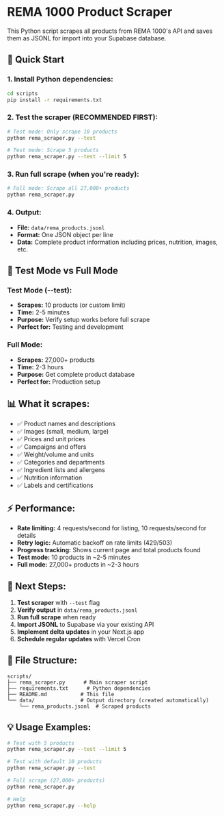 # REMA 1000 Product Scraper

This Python script scrapes all products from REMA 1000's API and saves them as JSONL for import into your Supabase database.

## 🚀 Quick Start

### 1. Install Python dependencies:
```bash
cd scripts
pip install -r requirements.txt
```

### 2. Test the scraper (RECOMMENDED FIRST):
```bash
# Test mode: Only scrape 10 products
python rema_scraper.py --test

# Test mode: Scrape 5 products
python rema_scraper.py --test --limit 5
```

### 3. Run full scrape (when you're ready):
```bash
# Full mode: Scrape all 27,000+ products
python rema_scraper.py
```

### 4. Output:
- **File:** `data/rema_products.jsonl`
- **Format:** One JSON object per line
- **Data:** Complete product information including prices, nutrition, images, etc.

## 🧪 Test Mode vs Full Mode

### **Test Mode (--test):**
- **Scrapes:** 10 products (or custom limit)
- **Time:** 2-5 minutes
- **Purpose:** Verify setup works before full scrape
- **Perfect for:** Testing and development

### **Full Mode:**
- **Scrapes:** 27,000+ products
- **Time:** 2-3 hours
- **Purpose:** Get complete product database
- **Perfect for:** Production setup

## 📊 What it scrapes:

- ✅ Product names and descriptions
- ✅ Images (small, medium, large)
- ✅ Prices and unit prices
- ✅ Campaigns and offers
- ✅ Weight/volume and units
- ✅ Categories and departments
- ✅ Ingredient lists and allergens
- ✅ Nutrition information
- ✅ Labels and certifications

## ⚡ Performance:

- **Rate limiting:** 4 requests/second for listing, 10 requests/second for details
- **Retry logic:** Automatic backoff on rate limits (429/503)
- **Progress tracking:** Shows current page and total products found
- **Test mode:** 10 products in ~2-5 minutes
- **Full mode:** 27,000+ products in ~2-3 hours

## 🔄 Next Steps:

1. **Test scraper** with `--test` flag
2. **Verify output** in `data/rema_products.jsonl`
3. **Run full scrape** when ready
4. **Import JSONL** to Supabase via your existing API
5. **Implement delta updates** in your Next.js app
6. **Schedule regular updates** with Vercel Cron

## 📁 File Structure:

```
scripts/
├── rema_scraper.py      # Main scraper script
├── requirements.txt      # Python dependencies
├── README.md           # This file
└── data/               # Output directory (created automatically)
    └── rema_products.jsonl  # Scraped products
```

## 💡 Usage Examples:

```bash
# Test with 5 products
python rema_scraper.py --test --limit 5

# Test with default 10 products
python rema_scraper.py --test

# Full scrape (27,000+ products)
python rema_scraper.py

# Help
python rema_scraper.py --help
```
